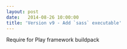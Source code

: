 ```yaml
---
layout: post
date:   2014-08-26 10:00:00
title: 'Version v9 - Add `sass` executable'
---
```


Require for Play framework buildpack
